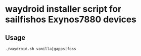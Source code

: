 # waydroid installer script for sailfishos Exynos7880 devices

## Usage

```
./waydroid.sh vanilla|gapps|foss

```
